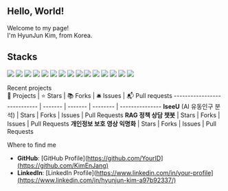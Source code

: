 ## Hello, World!  
Welcome to my page!  
I'm HyunJun Kim, from Korea.

## Stacks  
<img src="https://img.shields.io/badge/Python-3766AB?style=flat-square&logo=Python&logoColor=white"/> <img src="https://img.shields.io/badge/C-00599C?style=flat-square&logo=C&logoColor=white"/> <img src="https://img.shields.io/badge/C++-00599C?style=flat-square&logo=C%2B%2B&logoColor=white"/> <img src="https://img.shields.io/badge/Jira-0052CC?style=flat-square&logo=Jira&logoColor=white"/> <img src="https://img.shields.io/badge/Confluence-172B4D?style=flat-square&logo=Confluence&logoColor=white"/> <img src="https://img.shields.io/badge/Microsoft%20Azure%20Platform-0089D6?style=flat-square&logo=Microsoft%20Azure&logoColor=white"/> <img src="https://img.shields.io/badge/TensorFlow-FF6F00?style=flat-square&logo=TensorFlow&logoColor=white"/> <img src="https://img.shields.io/badge/PyTorch-EE4C2C?style=flat-square&logo=PyTorch&logoColor=white"/> <img src="https://img.shields.io/badge/scikit--learn-F7931E?style=flat-square&logo=scikit-learn&logoColor=white"/> <img src="https://img.shields.io/badge/Git-F05032?style=flat-square&logo=Git&logoColor=white"/> <img src="https://img.shields.io/badge/Linux-FCC624?style=flat-square&logo=Linux&logoColor=black"/> <img src="https://img.shields.io/badge/HTML5-E34F26?style=flat-square&logo=HTML5&logoColor=white"/> <img src="https://img.shields.io/badge/JavaScript-F7DF1E?style=flat-square&logo=JavaScript&logoColor=black"/> <img src="https://img.shields.io/badge/CSS-1572B6?style=flat-square&logo=CSS3&logoColor=white"/> <img src="https://img.shields.io/badge/GitHub-181717?style=flat-square&logo=GitHub&logoColor=white"/>







Recent projects  
🎁 Projects                   | ⭐ Stars | 📚 Forks | 🛎 Issues | 📬 Pull requests
---------------------------- | ------- | ------- | -------- | ---------------
**IseeU** (AI 유동인구 분석)  | Stars   | Forks   | Issues   | Pull Requests
**RAG 정책 상담 챗봇**          | Stars   | Forks   | Issues   | Pull Requests
**개인정보 보호 영상 익명화**   | Stars   | Forks   | Issues   | Pull Requests

Where to find me  
- **GitHub**: [GitHub Profile](https://github.com/YourID](https://github.com/KimEnJang)  
- **LinkedIn**: [LinkedIn Profile](https://www.linkedin.com/in/your-profile](https://www.linkedin.com/in/hyunjun-kim-a97b92337/)  


